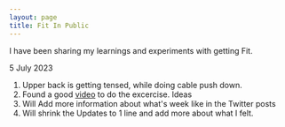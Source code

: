 ```yaml
---
layout: page
title: Fit In Public 
---
```


I have been sharing my learnings and experiments with getting Fit.

5 July 2023
1. Upper back is getting tensed, while doing cable push down. 
2. Found a good [video](https://www.youtube.com/watch?app=desktop&v=vZ02QXFuWFc&ab_channel=VicsnaturalWorkoutandFitnessChannel) to do the excercise. 
Ideas
1. Will Add more information about what's week like in the Twitter posts 
2. Will shrink the Updates to 1 line and add more about what I felt.